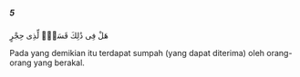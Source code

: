 ##### 5

<span class="ayah">هَلْ فِى ذَٰلِكَ قَسَمٌۭ لِّذِى حِجْرٍ</span>

<span class="ayah_translation">Pada yang demikian itu terdapat sumpah (yang dapat diterima) oleh orang-orang yang berakal.</span>
